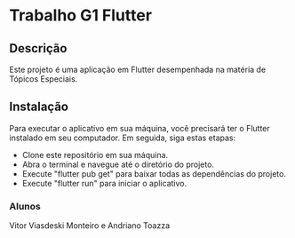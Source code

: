 # Trabalho G1 Flutter

## Descrição
Este projeto é uma aplicação em Flutter desempenhada na matéria de Tópicos Especiais.

## Instalação
Para executar o aplicativo em sua máquina, você precisará ter o Flutter instalado em seu computador. Em seguida, siga estas etapas:

- Clone este repositório em sua máquina.
- Abra o terminal e navegue até o diretório do projeto.
- Execute "flutter pub get" para baixar todas as dependências do projeto.
- Execute "flutter run" para iniciar o aplicativo.

### Alunos
Vitor Viasdeski Monteiro e Andriano Toazza